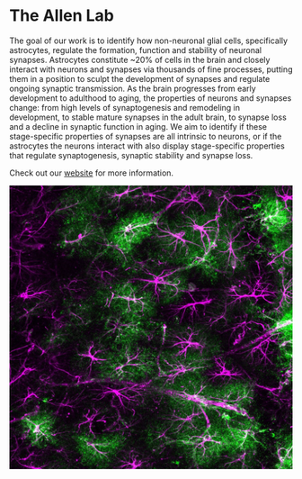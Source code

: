 # The Allen Lab 
The goal of our work is to identify how non-neuronal glial cells, specifically astrocytes, regulate the formation, function and stability of neuronal synapses.
Astrocytes constitute ~20% of cells in the brain and closely interact with neurons and synapses via thousands of fine processes, putting them in a position to sculpt the development of synapses and regulate ongoing synaptic transmission. As the brain progresses from early development to adulthood to aging, the properties of neurons and synapses change: from high levels of synaptogenesis and remodeling in development, to stable mature synapses in the adult brain, to synapse loss and a decline in synaptic function in aging. We aim to identify if these stage-specific properties of synapses are all intrinsic to neurons, or if the astrocytes the neurons interact with also display stage-specific properties that regulate synaptogenesis, synaptic stability and synapse loss.

Check out our [website](https://allen.salk.edu/) for more information.

![Astrocytes in the Mouse Hippocampus, Image by Isabel Salas](/AstroImageforGitHub.jpg "Astrocytes in the Mouse Hippocampus, Image by Isabel Salas")
